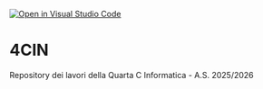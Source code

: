 [![Open in Visual Studio Code](https://classroom.github.com/assets/open-in-vscode-2e0aaae1b6195c2367325f4f02e2d04e9abb55f0b24a779b69b11b9e10269abc.svg)](https://classroom.github.com/online_ide?assignment_repo_id=21266702&assignment_repo_type=AssignmentRepo)
# 4CIN
Repository dei lavori della Quarta C Informatica - A.S. 2025/2026
